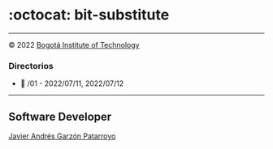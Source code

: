 # :octocat: bit-substitute
- - -
:copyright: 2022
[Bogotá Institute of Technology](https://bit.institute/)
### Directorios
* :open_file_folder: /01 - 2022/07/11, 2022/07/12
- - -
## Software Developer
[Javier Andrés Garzón Patarroyo](https://javierandresgp.com)
